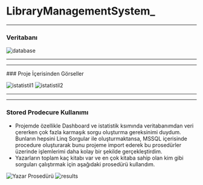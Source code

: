 # LibraryManagementSystem_
<hr>

### Veritabanı

![database](https://user-images.githubusercontent.com/54038172/138756621-3adedd41-02fd-4670-9dc7-0eeee616e2f2.PNG)

<hr>
<hr>
### Proje İçerisinden Görseller

![istatistil1](https://user-images.githubusercontent.com/54038172/134565833-43a5eb2c-09c3-4de7-87c9-7c49ab54d2c9.PNG)
![istatistil2](https://user-images.githubusercontent.com/54038172/134565838-69cfc9af-bee1-4f96-aba0-1983f642b9bf.PNG)

<hr>
<hr>

### Stored Prodecure Kullanımı

* Projemde özellikle Dashboard ve istatistik ksımında veritabanımdan veri çererken çok fazla karmaşık sorgu oluşturma gereksinimi duydum. Bunların hepsini Linq Sorgular ile oluşturmaktansa, MSSQL içerisinde procedure oluşturarak bunu projeme import ederek bu prosedürler üzerinde işlemlerimi daha kolay bir şekilde gerçekleştirdim.
* Yazarların toplam kaç kitabı var ve en çok kitaba sahip olan kim gibi sorguları çalıştırmak için aşağıdaki prosedürü kullandım.

![Yazar Prosedürü](https://user-images.githubusercontent.com/54038172/138755779-47276d0a-5be9-4c08-93ae-8386522a72de.PNG)
![results](https://user-images.githubusercontent.com/54038172/138755917-d148b453-5548-4d2c-a63d-88020706c43e.PNG)
